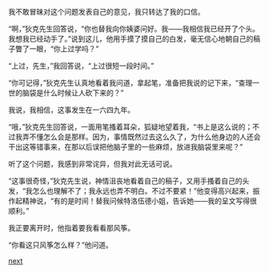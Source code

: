 
我不敢冒昧对这个问题发表自己的意见，我只转达了我的口信。

“啊，”狄克先生回答说，“你也替我向你姨婆问好。我——我相信我已经开了个头。我想我已经动手了。”说到这儿，他用手摸了摸自己的白发，毫无信心地朝自己的稿子瞥了一眼，“你上过学吗？”

“上过，先生，”我回答说，“上过很短一段时间。”

“你可记得，”狄克先生认真地看着我问道，拿起笔，准备把我说的记下来，“查理一世的脑袋是什么时候让人砍下来的？”

我说，我相信，这事发生在一六四九年。

“哦，”狄克先生回答说，一面用笔搔着耳朵，狐疑地望着我，“书上是这么说的；不过我弄不懂怎么会是那样。因为，事情既然过去这么久了，为什么他身边的人还会干出这等错事来，在那以后误把他脑子里的一些麻烦，放进我脑袋里来呢？”

听了这个问题，我感到非常诧异，但我对此无话可说。

“这事很奇怪，”狄克先生说，神情沮丧地看着自己的稿子，又用手搔着自己的头发，“我怎么也理解不了；我永远也弄不明白。不过不要紧！”他变得高兴起来，振作起精神说，“有的是时间！替我问候特洛伍德小姐，告诉她——我的呈文写得很顺利。”

我正要离开时，他指着要我看看那风筝。

“你看这只风筝怎么样？”他问道。

[next](page188.md)